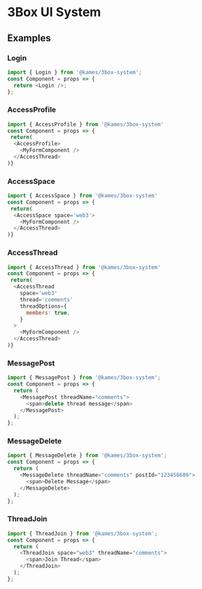 # 3Box UI System

## Examples

### Login

```js
import { Login } from '@kames/3box-system';
const Component = props => {
  return <Login />;
};
```

### AccessProfile

```js
import { AccessProfile } from '@kames/3box-system'
const Component = props => {
 return(
  <AccessProfile>
    <MyFormComponent />
  </AccessThread>
)}
```

### AccessSpace

```js
import { AccessSpace } from '@kames/3box-system'
const Component = props => {
 return(
  <AccessSpace space='web3'>
    <MyFormComponent />
  </AccessThread>
)}
```

### AccessThread

```js
import { AccessThread } from '@kames/3box-system'
const Component = props => {
 return(
  <AccessThread
    space='web3'
    thread='comments'
    threadOptions={
      members: true,
    }
  >
    <MyFormComponent />
  </AccessThread>
)}
```

### MessagePost

```js
import { MessagePost } from '@kames/3box-system';
const Component = props => {
  return (
    <MessagePost threadName="comments">
      <span>delete thread message</span>
    </MessagePost>
  );
};
```

### MessageDelete

```js
import { MessageDelete } from '@kames/3box-system';
const Component = props => {
  return (
    <MessageDelete threadName="comments" postId="123456689">
      <span>Delete Message</span>
    </MessageDelete>
  );
};
```

### ThreadJoin

```js
import { ThreadJoin } from '@kames/3box-system';
const Component = props => {
  return (
    <ThreadJoin space="web3" threadName="comments">
      <span>Join Thread</span>
    </ThreadJoin>
  );
};
```
